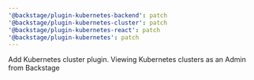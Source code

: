 ```yaml
---
'@backstage/plugin-kubernetes-backend': patch
'@backstage/plugin-kubernetes-cluster': patch
'@backstage/plugin-kubernetes-react': patch
'@backstage/plugin-kubernetes': patch
---
```


Add Kubernetes cluster plugin. Viewing Kubernetes clusters as an Admin from Backstage
